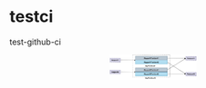 # testci
test-github-ci
<div align="center">
<img src="./a/img/map-partition.png" width="30%"/>
</div>